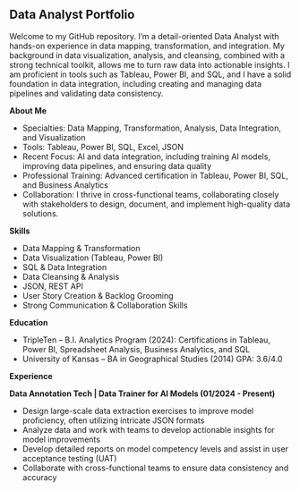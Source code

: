 ## Data Analyst Portfolio

Welcome to my GitHub repository. I’m a detail-oriented Data Analyst with hands-on experience in data mapping, transformation, and integration. My background in data visualization, analysis, and cleansing, combined with a strong technical toolkit, allows me to turn raw data into actionable insights. I am proficient in tools such as Tableau, Power BI, and SQL, and I have a solid foundation in data integration, including creating and managing data pipelines and validating data consistency.

**About Me**

* Specialties: Data Mapping, Transformation, Analysis, Data Integration, and Visualization
* Tools: Tableau, Power BI, SQL, Excel, JSON
* Recent Focus: AI and data integration, including training AI models, improving data pipelines, and ensuring data quality
* Professional Training: Advanced certification in Tableau, Power BI, SQL, and Business Analytics
* Collaboration: I thrive in cross-functional teams, collaborating closely with stakeholders to design, document, and implement high-quality data solutions.

**Skills**

* Data Mapping & Transformation
* Data Visualization (Tableau, Power BI)
* SQL & Data Integration
* Data Cleansing & Analysis
* JSON, REST API
* User Story Creation & Backlog Grooming
* Strong Communication & Collaboration Skills

**Education**

* TripleTen – B.I. Analytics Program (2024): Certifications in Tableau, Power BI, Spreadsheet Analysis, Business Analytics, and SQL
* University of Kansas – BA in Geographical Studies (2014) GPA: 3.6/4.0

**Experience**

**Data Annotation Tech | Data Trainer for AI Models (01/2024 - Present)**

* Design large-scale data extraction exercises to improve model proficiency, often utilizing intricate JSON formats
* Analyze data and work with teams to develop actionable insights for model improvements
* Develop detailed reports on model competency levels and assist in user acceptance testing (UAT)
* Collaborate with cross-functional teams to ensure data consistency and accuracy

